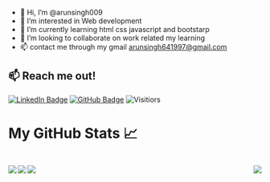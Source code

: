 - 👋 Hi, I’m @arunsingh009
- 👀 I’m interested in Web development
- 🌱 I’m currently learning html css javascript and bootstarp
- 💞️ I’m looking to collaborate on work related my learning
- 📫  contact me through my gmail arunsingh641997@gmail.com

<!---
arunsingh009/arunsingh009 is a ✨ special ✨ repository because its `README.md` (this file) appears on your GitHub profile.
You can click the Preview link to take a look at your changes.
--->
## 📫 Reach me out!

 [![LinkedIn Badge](https://img.shields.io/badge/LinkedIn-0077B5?style=plastic&logo=linkedin&logoColor=white&link=https://www.linkedin.com/in/ftrasvent)](https://www.linkedin.com/in/arun-singh-a66266176/)
[![GitHub Badge](https://img.shields.io/badge/GitHub-100000?style=plastic&logo=github&logoColor=white&link=https://github.com/ftrasvent)](https://github.com/arunsingh009)
![Visitiors](https://komarev.com/ghpvc/?username=arunsingh009)

<!-- Arun singh github stats -->
# My GitHub Stats  📈 
<!--[![GitHub Streak](http://github-readme-streak-stats.herokuapp.com?user=arunsingh009&theme=radical)](https://git.io/streak-stats)
![ Arun Kumar Singh Github stats](https://github-readme-stats.vercel.app/api?username=arunsingh009&show_icons=true&theme=tokyonight)-->
<br>
<div>
	<img align="left"   src="https://github-readme-stats.vercel.app/api?username=arunsingh009&show_icons=true&theme=highcontrast" />
	<img align="right" src="https://github-readme-stats.vercel.app/api/top-langs/?username=arunsingh009&show_icons=true&theme=algolia&repo=arunsingh009" />
        <img align="left"  src="https://github-readme-streak-stats.herokuapp.com/?user=arunsingh009&theme=highcontrast" />
</div>
<a href="https://github.com/arunsingh009/github-readme-activity-graph">
    <img src="https://activity-graph.herokuapp.com/graph?username=arunsingh009&theme=react-dark&hide_border=true">
  </a>

<!-- # Streaks -->

